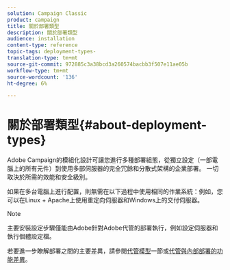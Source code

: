 ```yaml
---
solution: Campaign Classic
product: campaign
title: 關於部署類型
description: 關於部署類型
audience: installation
content-type: reference
topic-tags: deployment-types-
translation-type: tm+mt
source-git-commit: 972885c3a38bcd3a260574bacbb3f507e11ae05b
workflow-type: tm+mt
source-wordcount: '136'
ht-degree: 6%

---
```



# 關於部署類型{#about-deployment-types}

Adobe Campaign的模組化設計可讓您進行多種部署組態，從獨立設定（一部電腦上的所有元件）到使用多部伺服器的完全冗餘和分散式架構的企業部署。 一切取決於所需的效能和安全級別。

如果在多台電腦上進行配置，則無需在以下過程中使用相同的作業系統：例如，您可以在Linux + Apache上使用重定向伺服器和Windows上的交付伺服器。

>[!NOTE]
>
>主要安裝設定步驟僅能由Adobe針對Adobe代管的部署執行，例如設定伺服器和執行個體設定檔。
>
>若要進一步瞭解部署之間的主要差異，請參閱[代管模型](../../installation/using/hosting-models.md)一節或[代管與內部部署的功能差異](../../installation/using/capability-matrix.md)。

